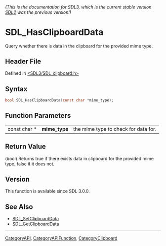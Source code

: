 ###### (This is the documentation for SDL3, which is the current stable version. [SDL2](https://wiki.libsdl.org/SDL2/) was the previous version!)
# SDL_HasClipboardData

Query whether there is data in the clipboard for the provided mime type.

## Header File

Defined in [<SDL3/SDL_clipboard.h>](https://github.com/libsdl-org/SDL/blob/main/include/SDL3/SDL_clipboard.h)

## Syntax

```c
bool SDL_HasClipboardData(const char *mime_type);
```

## Function Parameters

|              |               |                                      |
| ------------ | ------------- | ------------------------------------ |
| const char * | **mime_type** | the mime type to check for data for. |

## Return Value

(bool) Returns true if there exists data in clipboard for the provided mime
type, false if it does not.

## Version

This function is available since SDL 3.0.0.

## See Also

- [SDL_SetClipboardData](SDL_SetClipboardData)
- [SDL_GetClipboardData](SDL_GetClipboardData)

----
[CategoryAPI](CategoryAPI), [CategoryAPIFunction](CategoryAPIFunction), [CategoryClipboard](CategoryClipboard)


